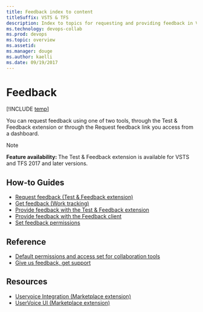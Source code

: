 ```yaml
---
title: Feedback index to content
titleSuffix: VSTS & TFS 
description: Index to topics for requesting and providing feedback in Visual Studio Team Services & Team Foundation Server   
ms.technology: devops-collab
ms.prod: devops
ms.topic: overview
ms.assetid:  
ms.manager: douge
ms.author: kaelli
ms.date: 09/19/2017
---
```


# Feedback 
 
[!INCLUDE [temp](../_shared/version-vsts-tfs-all-versions.md)]

You can request feedback using one of two tools, through the Test & Feedback extension or through the Request feedback link you access from a dashboard. 

>[!NOTE]  
><b>Feature availability: </b>The Test & Feedback extension is available for VSTS and TFS 2017 and later versions.  


<!---
## Overview  
[About feedback](about-feedback.md)


## 5-Minute Quickstarts  

-->

## How-to Guides
- [Request feedback (Test & Feedback extension)](/vsts/manual-test/stakeholder/request-stakeholder-feedback?toc=/vsts/feedback/toc.json&bc=/vsts/feedback/breadcrumb/toc.json )
- [Get feedback (Work tracking)](get-feedback.md) 
- [Provide feedback with the Test & Feedback extension](/vsts/manual-test/stakeholder/provide-stakeholder-feedback?toc=/vsts/feedback/toc.json&bc=/vsts/feedback/breadcrumb/toc.json )  
- [Provide feedback with the Feedback client](give-feedback.md )  
- [Set feedback permissions](give-permissions-feedback.md)  

## Reference
- [Default permissions and access set for collaboration tools](../collaborate/collaboration-tool-permissions.md?toc=/vsts/feedback/toc.json&bc=/vsts/notifications/feedback/toc.json) 
- [Give us feedback, get support](../user-guide/provide-feedback.md?toc=/vsts/feedback/toc.json&bc=/vsts/feedback/breadcrumb/toc.json) 

## Resources 

- [Uservoice Integration (Marketplace extension)](https://marketplace.visualstudio.com/items?itemName=ms-vsts.services-uservoice)  
- [UserVoice UI (Marketplace extension)](https://marketplace.visualstudio.com/items?itemName=ms-devlabs.vsts-uservoice-ui)  